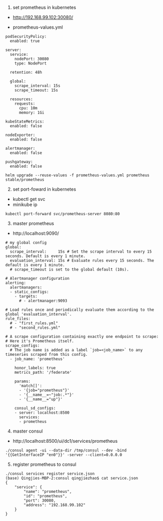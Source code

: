 1. set prometheus in kubernetes
* http://192.168.99.102:30080/

* prometheus-values.yml
```
podSecurityPolicy:
  enabled: true

server:
  service:
    nodePort: 30080
    type: NodePort

  retention: 48h

  global:
    scrape_interval: 15s
    scrape_timeout: 15s

  resources:
    requests:
      cpu: 10m
      memory: 1Gi

kubeStateMetrics:
  enabled: false

nodeExporter:
  enabled: false

alertmanager:
  enabled: false

pushgateway:
  enabled: false

```
```
helm upgrade --reuse-values -f prometheus-values.yml prometheus stable/prometheus
```

2. set port-foward in kubernetes
* kubectl get svc
* minikube ip
```
kubectl port-forward svc/prometheus-server 8080:80
```

3. master prometheus
* http://localhost:9090/
```
# my global config
global:
  scrape_interval:     15s # Set the scrape interval to every 15 seconds. Default is every 1 minute.
  evaluation_interval: 15s # Evaluate rules every 15 seconds. The default is every 1 minute.
  # scrape_timeout is set to the global default (10s).

# Alertmanager configuration
alerting:
  alertmanagers:
  - static_configs:
    - targets:
      # - alertmanager:9093

# Load rules once and periodically evaluate them according to the global 'evaluation_interval'.
rule_files:
  # - "first_rules.yml"
  # - "second_rules.yml"

# A scrape configuration containing exactly one endpoint to scrape:
# Here it's Prometheus itself.
scrape_configs:
  # The job name is added as a label `job=<job_name>` to any timeseries scraped from this config.
  - job_name: 'prometheus'

    honor_labels: true
    metrics_path: '/federate'

    params:
      'match[]':
      - '{job="prometheus"}'
      - '{__name__=~"job:.*"}'
      - '{__name__="up"}'

    consul_sd_configs:
    - server: localhost:8500
      services:
      - prometheus

```
4. master consul
* http://localhost:8500/ui/dc1/services/prometheus
```
./consul agent -ui --data-dir /tmp/consul --dev -bind '{{GetInterfaceIP "en0"}}' -server --client=0.0.0.0
```

5. register prometheus to consul
```
./consul services register service.json
(base) Qingjies-MBP-2:consul qingjiezhao$ cat service.json
{
	"service": {
		"name": "prometheus",
		"id": "prometheus",
		"port": 30080,
		"address": "192.168.99.102"
	}
}
```
